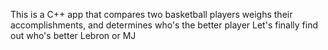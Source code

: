 This is a C++ app that compares two basketball players weighs their accomplishments, and determines who's the better player
Let's finally find out who's better Lebron or MJ
